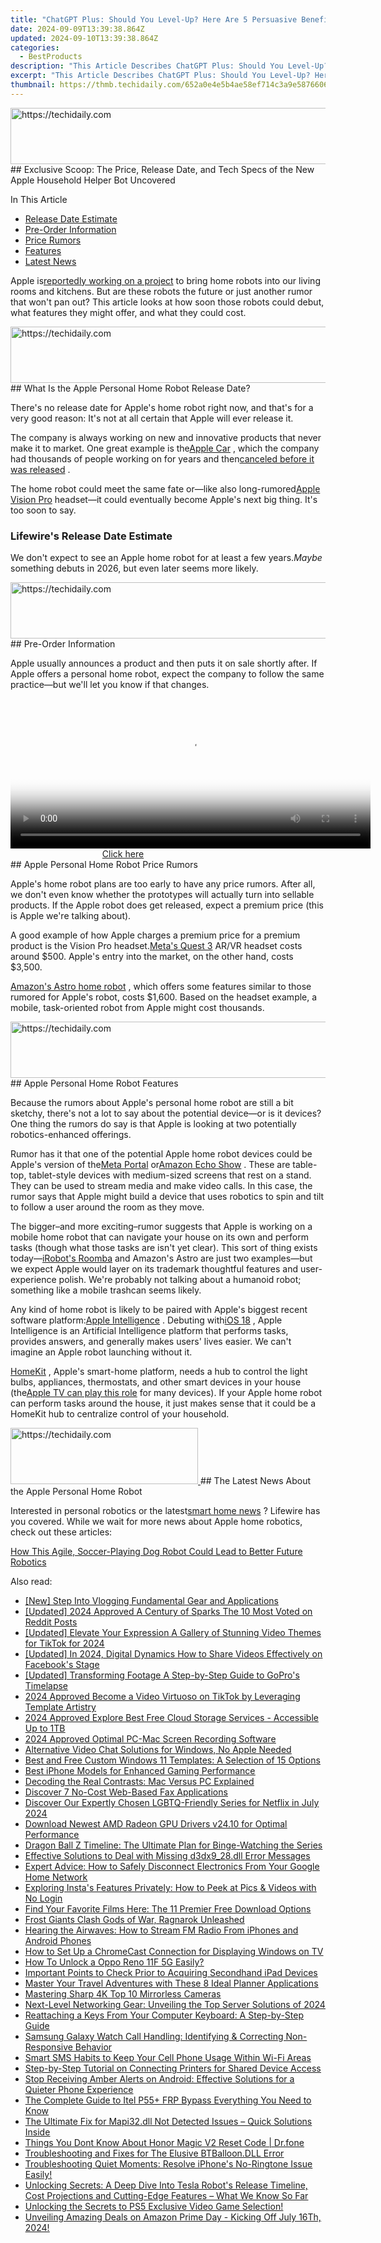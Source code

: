 ```yaml
---
title: "ChatGPT Plus: Should You Level-Up? Here Are 5 Persuasive Benefits to Know!"
date: 2024-09-09T13:39:38.864Z
updated: 2024-09-10T13:39:38.864Z
categories:
  - BestProducts
description: "This Article Describes ChatGPT Plus: Should You Level-Up? Here Are 5 Persuasive Benefits to Know!"
excerpt: "This Article Describes ChatGPT Plus: Should You Level-Up? Here Are 5 Persuasive Benefits to Know!"
thumbnail: https://thmb.techidaily.com/652a0e4e5b4ae58ef714c3a9e5876606dcd3509edff728bd0e97ab9743d47675.jpg
---
```


<!-- affiliate ads begin -->
<a href="https://unicoeye.pxf.io/c/5597632/2134489/18498" target="_top" id="2134489">
  <img src="//a.impactradius-go.com/display-ad/18498-2134489" border="0" alt="https://techidaily.com" width="728" height="90"/>
</a>
<img height="0" width="0" src="https://unicoeye.pxf.io/i/5597632/2134489/18498" style="position:absolute;visibility:hidden;" border="0" />
<!-- affiliate ads end -->
## Exclusive Scoop: The Price, Release Date, and Tech Specs of the New Apple Household Helper Bot Uncovered

In This Article

* [Release Date Estimate](https://www.lifewire.com/#toc-what-is-the-apple-personal-home-robot-release-date)
* [Pre-Order Information](https://www.lifewire.com/#toc-pre-order-information)
* [Price Rumors](https://www.lifewire.com/#toc-apple-personal-home-robot-price-rumors)
* [Features](https://www.lifewire.com/#toc-apple-personal-home-robot-features)
* [Latest News](https://www.lifewire.com/#toc-the-latest-news-about-the-apple-personal-home-robot)

 Apple is[reportedly working on a project](https://www.bloomberg.com/news/articles/2024-04-03/apple-explores-home-robots-after-abandoning-car-efforts?embedded-checkout=true) to bring home robots into our living rooms and kitchens. But are these robots the future or just another rumor that won't pan out? This article looks at how soon those robots could debut, what features they might offer, and what they could cost.

<!-- affiliate ads begin -->
<a href="https://unicoeye.pxf.io/c/5597632/2134230/18498" target="_top" id="2134230">
  <img src="//a.impactradius-go.com/display-ad/18498-2134230" border="0" alt="https://techidaily.com" width="728" height="90"/>
</a>
<img height="0" width="0" src="https://unicoeye.pxf.io/i/5597632/2134230/18498" style="position:absolute;visibility:hidden;" border="0" />
<!-- affiliate ads end -->
## What Is the Apple Personal Home Robot Release Date?

 There's no release date for Apple's home robot right now, and that's for a very good reason: It's not at all certain that Apple will ever release it.

 The company is always working on new and innovative products that never make it to market. One great example is the[Apple Car](https://www.lifewire.com/apple-car-5210313) , which the company had thousands of people working on for years and then[canceled before it was released](https://www.npr.org/2024/02/27/1234315814/apple-cancels-electric-car) .

 The home robot could meet the same fate or—like also long-rumored[Apple Vision Pro](https://www.lifewire.com/apple-vr-headset-news-and-rumors-6744818) headset—it could eventually become Apple's next big thing. It's too soon to say.

### Lifewire's Release Date Estimate

 We don't expect to see an Apple home robot for at least a few years._Maybe_ something debuts in 2026, but even later seems more likely.

<!-- affiliate ads begin -->
<a href="https://bluettiit.sjv.io/c/5597632/2114267/17093" target="_top" id="2114267">
  <img src="//a.impactradius-go.com/display-ad/17093-2114267" border="0" alt="https://techidaily.com" width="728" height="90"/>
</a>
<img height="0" width="0" src="https://bluettiit.sjv.io/i/5597632/2114267/17093" style="position:absolute;visibility:hidden;" border="0" />
<!-- affiliate ads end -->
## Pre-Order Information

 Apple usually announces a product and then puts it on sale shortly after. If Apple offers a personal home robot, expect the company to follow the same practice—but we'll let you know if that changes.

<!-- affiliate ads begin -->
<span id="1983553">
					<video width="576" height="240" style="cursor:pointer"
           poster="//a.impactradius-go.com/display-clicktoplayimage/1983553.png"
           onclick="if(!this.playClicked){this.play();this.setAttribute('controls',true);this.playClicked=true;}">
	   <source src="//a.impactradius-go.com/display-ad/22993-1983553">
	   <img src="//a.impactradius-go.com/display-clicktoplayimage/1983553.png" style="border: none; height: 100%; width: 100%; object-fit: contain">
	</video>
	<div style="width:360px;text-align:center"><a href="javascript:window.open(decodeURIComponent('https%3A%2F%2Fhomestyler.sjv.io%2Fc%2F5597632%2F1983553%2F22993'), '_blank');void(0);">Click here</a></div>
</span>
<img height="0" width="0" src="https://imp.pxf.io/i/5597632/1983553/22993" style="position:absolute;visibility:hidden;" border="0" />
<!-- affiliate ads end -->
## Apple Personal Home Robot Price Rumors

 Apple's home robot plans are too early to have any price rumors. After all, we don't even know whether the prototypes will actually turn into sellable products. If the Apple robot does get released, expect a premium price (this is Apple we're talking about).

 A good example of how Apple charges a premium price for a premium product is the Vision Pro headset.[Meta's Quest 3](https://www.lifewire.com/meta-quest-3-vr-headset-7975896) AR/VR headset costs around $500\. Apple's entry into the market, on the other hand, costs $3,500.

[Amazon's Astro home robot](https://www.lifewire.com/amazon-introduces-astro-a-new-robot-assistant-5203324) , which offers some features similar to those rumored for Apple's robot, costs $1,600\. Based on the headset example, a mobile, task-oriented robot from Apple might cost thousands.

<!-- affiliate ads begin -->
<a href="https://zebaoaffiliateprogram.pxf.io/c/5597632/2137974/21526" target="_top" id="2137974">
  <img src="//a.impactradius-go.com/display-ad/21526-2137974" border="0" alt="https://techidaily.com" width="728" height="90"/>
</a>
<img height="0" width="0" src="https://zebaoaffiliateprogram.pxf.io/i/5597632/2137974/21526" style="position:absolute;visibility:hidden;" border="0" />
<!-- affiliate ads end -->
## Apple Personal Home Robot Features

 Because the rumors about Apple's personal home robot are still a bit sketchy, there's not a lot to say about the potential device—or is it devices? One thing the rumors do say is that Apple is looking at two potentially robotics-enhanced offerings.

 Rumor has it that one of the potential Apple home robot devices could be Apple's version of the[Meta Portal](https://www.lifewire.com/what-is-facebook-portal-4571310) or[Amazon Echo Show](https://www.lifewire.com/what-is-the-amazon-echo-show-4150180) . These are table-top, tablet-style devices with medium-sized screens that rest on a stand. They can be used to stream media and make video calls. In this case, the rumor says that Apple might build a device that uses robotics to spin and tilt to follow a user around the room as they move.

 The bigger–and more exciting–rumor suggests that Apple is working on a mobile home robot that can navigate your house on its own and perform tasks (though what those tasks are isn't yet clear). This sort of thing exists today—[iRobot's Roomba](https://www.lifewire.com/what-is-a-roomba-5185461) and Amazon's Astro are just two examples—but we expect Apple would layer on its trademark thoughtful features and user-experience polish. We're probably not talking about a humanoid robot; something like a mobile trashcan seems likely.

 Any kind of home robot is likely to be paired with Apple's biggest recent software platform:[Apple Intelligence](https://www.lifewire.com/what-is-apple-gpt-7571221) . Debuting with[iOS 18](https://www.lifewire.com/ios-18-8552216) , Apple Intelligence is an Artificial Intelligence platform that performs tasks, provides answers, and generally makes users' lives easier. We can't imagine an Apple robot launching without it.

[HomeKit](https://www.lifewire.com/everything-you-need-to-know-about-apple-homekit-4066771) , Apple's smart-home platform, needs a hub to control the light bulbs, appliances, thermostats, and other smart devices in your house (the[Apple TV can play this role](https://www.lifewire.com/apple-tv-4k-2021-review-5215743) for many devices). If your Apple home robot can perform tasks around the house, it just makes sense that it could be a HomeKit hub to centralize control of your household.  

<!-- affiliate ads begin -->
<a href="https://aligracehair.sjv.io/c/5597632/2115915/19272" target="_top" id="2115915">
  <img src="//a.impactradius-go.com/display-ad/19272-2115915" border="0" alt="https://techidaily.com" width="300" height="90"/>
</a>
<img height="0" width="0" src="https://aligracehair.sjv.io/i/5597632/2115915/19272" style="position:absolute;visibility:hidden;" border="0" />
<!-- affiliate ads end -->
## The Latest News About the Apple Personal Home Robot

 Interested in personal robotics or the latest[smart home news](https://www.lifewire.com/smart-home-connected-life-news-4797031) ? Lifewire has you covered. While we wait for more news about Apple home robotics, check out these articles:

[How This Agile, Soccer-Playing Dog Robot Could Lead to Better Future Robotics](https://www.lifewire.com/how-this-agile-soccer-playing-dog-robot-could-lead-to-better-future-robotics-7376298)


<ins class="adsbygoogle"
     style="display:block"
     data-ad-format="autorelaxed"
     data-ad-client="ca-pub-7571918770474297"
     data-ad-slot="1223367746"></ins>



<ins class="adsbygoogle"
     style="display:block"
     data-ad-client="ca-pub-7571918770474297"
     data-ad-slot="8358498916"
     data-ad-format="auto"
     data-full-width-responsive="true"></ins>

<span class="atpl-alsoreadstyle">Also read:</span>
<div><ul>
<li><a href="https://extra-guidance.techidaily.com/new-step-into-vlogging-fundamental-gear-and-applications/"><u>[New] Step Into Vlogging Fundamental Gear and Applications</u></a></li>
<li><a href="https://fox-cloud.techidaily.com/updated-2024-approved-a-century-of-sparks-the-10-most-voted-on-reddit-posts/"><u>[Updated] 2024 Approved A Century of Sparks The 10 Most Voted on Reddit Posts</u></a></li>
<li><a href="https://tiktok-clips.techidaily.com/updated-elevate-your-expression-a-gallery-of-stunning-video-themes-for-tiktok-for-2024/"><u>[Updated] Elevate Your Expression A Gallery of Stunning Video Themes for TikTok for 2024</u></a></li>
<li><a href="https://facebook-video-recording.techidaily.com/updated-in-2024-digital-dynamics-how-to-share-videos-effectively-on-facebooks-stage/"><u>[Updated] In 2024, Digital Dynamics How to Share Videos Effectively on Facebook's Stage</u></a></li>
<li><a href="https://article-tips.techidaily.com/updated-transforming-footage-a-step-by-step-guide-to-gopros-timelapse/"><u>[Updated] Transforming Footage A Step-by-Step Guide to GoPro's Timelapse</u></a></li>
<li><a href="https://tiktok-videos.techidaily.com/2024-approved-become-a-video-virtuoso-on-tiktok-by-leveraging-template-artistry/"><u>2024 Approved Become a Video Virtuoso on TikTok by Leveraging Template Artistry</u></a></li>
<li><a href="https://article-knowledge.techidaily.com/2024-approved-explore-best-free-cloud-storage-services-accessible-up-to-1tb/"><u>2024 Approved Explore Best Free Cloud Storage Services - Accessible Up to 1TB</u></a></li>
<li><a href="https://on-screen-recording.techidaily.com/2024-approved-optimal-pc-mac-screen-recording-software/"><u>2024 Approved Optimal PC-Mac Screen Recording Software</u></a></li>
<li><a href="https://technical-tips.techidaily.com/alternative-video-chat-solutions-for-windows-no-apple-needed/"><u>Alternative Video Chat Solutions for Windows, No Apple Needed</u></a></li>
<li><a href="https://technical-tips.techidaily.com/best-and-free-custom-windows-11-templates-a-selection-of-15-options/"><u>Best and Free Custom Windows 11 Templates: A Selection of 15 Options</u></a></li>
<li><a href="https://technical-tips.techidaily.com/best-iphone-models-for-enhanced-gaming-performance/"><u>Best iPhone Models for Enhanced Gaming Performance</u></a></li>
<li><a href="https://technical-tips.techidaily.com/decoding-the-real-contrasts-mac-versus-pc-explained/"><u>Decoding the Real Contrasts: Mac Versus PC Explained</u></a></li>
<li><a href="https://technical-tips.techidaily.com/discover-7-no-cost-web-based-fax-applications/"><u>Discover 7 No-Cost Web-Based Fax Applications</u></a></li>
<li><a href="https://technical-tips.techidaily.com/discover-our-expertly-chosen-lgbtq-friendly-series-for-netflix-in-july-2024/"><u>Discover Our Expertly Chosen LGBTQ-Friendly Series for Netflix in July 2024</u></a></li>
<li><a href="https://technical-tips.techidaily.com/download-newest-amd-radeon-gpu-drivers-v2410-for-optimal-performance/"><u>Download Newest AMD Radeon GPU Drivers v24.10 for Optimal Performance</u></a></li>
<li><a href="https://technical-tips.techidaily.com/dragon-ball-z-timeline-the-ultimate-plan-for-binge-watching-the-series/"><u>Dragon Ball Z Timeline: The Ultimate Plan for Binge-Watching the Series</u></a></li>
<li><a href="https://techtrends.techidaily.com/effective-solutions-to-deal-with-missing-d3dx928dll-error-messages/"><u>Effective Solutions to Deal with Missing d3dx9_28.dll Error Messages</u></a></li>
<li><a href="https://technical-tips.techidaily.com/expert-advice-how-to-safely-disconnect-electronics-from-your-google-home-network/"><u>Expert Advice: How to Safely Disconnect Electronics From Your Google Home Network</u></a></li>
<li><a href="https://technical-tips.techidaily.com/exploring-instas-features-privately-how-to-peek-at-pics-and-videos-with-no-login/"><u>Exploring Insta's Features Privately: How to Peek at Pics & Videos with No Login</u></a></li>
<li><a href="https://technical-tips.techidaily.com/find-your-favorite-films-here-the-11-premier-free-download-options/"><u>Find Your Favorite Films Here: The 11 Premier Free Download Options</u></a></li>
<li><a href="https://visual-screen-recording.techidaily.com/frost-giants-clash-gods-of-war-ragnarok-unleashed/"><u>Frost Giants Clash Gods of War, Ragnarok Unleashed</u></a></li>
<li><a href="https://technical-tips.techidaily.com/hearing-the-airwaves-how-to-stream-fm-radio-from-iphones-and-android-phones/"><u>Hearing the Airwaves: How to Stream FM Radio From iPhones and Android Phones</u></a></li>
<li><a href="https://technical-tips.techidaily.com/how-to-set-up-a-chromecast-connection-for-displaying-windows-on-tv/"><u>How to Set Up a ChromeCast Connection for Displaying Windows on TV</u></a></li>
<li><a href="https://android-unlock.techidaily.com/how-to-unlock-a-oppo-reno-11f-5g-easily-by-drfone-android/"><u>How To Unlock a Oppo Reno 11F 5G Easily?</u></a></li>
<li><a href="https://technical-tips.techidaily.com/important-points-to-check-prior-to-acquiring-secondhand-ipad-devices/"><u>Important Points to Check Prior to Acquiring Secondhand iPad Devices</u></a></li>
<li><a href="https://technical-tips.techidaily.com/master-your-travel-adventures-with-these-8-ideal-planner-applications/"><u>Master Your Travel Adventures with These 8 Ideal Planner Applications</u></a></li>
<li><a href="https://extra-hints.techidaily.com/mastering-sharp-4k-top-10-mirrorless-cameras/"><u>Mastering Sharp 4K Top 10 Mirrorless Cameras</u></a></li>
<li><a href="https://technical-tips.techidaily.com/next-level-networking-gear-unveiling-the-top-server-solutions-of-2024/"><u>Next-Level Networking Gear: Unveiling the Top Server Solutions of 2024</u></a></li>
<li><a href="https://technical-tips.techidaily.com/reattaching-a-keys-from-your-computer-keyboard-a-step-by-step-guide/"><u>Reattaching a Keys From Your Computer Keyboard: A Step-by-Step Guide</u></a></li>
<li><a href="https://technical-tips.techidaily.com/1722885697689-samsung-galaxy-watch-call-handling-identifying-and-correcting-non-responsive-behavior/"><u>Samsung Galaxy Watch Call Handling: Identifying & Correcting Non-Responsive Behavior</u></a></li>
<li><a href="https://technical-tips.techidaily.com/smart-sms-habits-to-keep-your-cell-phone-usage-within-wi-fi-areas/"><u>Smart SMS Habits to Keep Your Cell Phone Usage Within Wi-Fi Areas</u></a></li>
<li><a href="https://technical-tips.techidaily.com/step-by-step-tutorial-on-connecting-printers-for-shared-device-access/"><u>Step-by-Step Tutorial on Connecting Printers for Shared Device Access</u></a></li>
<li><a href="https://technical-tips.techidaily.com/stop-receiving-amber-alerts-on-android-effective-solutions-for-a-quieter-phone-experience/"><u>Stop Receiving Amber Alerts on Android: Effective Solutions for a Quieter Phone Experience</u></a></li>
<li><a href="https://bypass-frp.techidaily.com/the-complete-guide-to-itel-p55plus-frp-bypass-everything-you-need-to-know-by-drfone-android/"><u>The Complete Guide to Itel P55+ FRP Bypass Everything You Need to Know</u></a></li>
<li><a href="https://technical-tips.techidaily.com/the-ultimate-fix-for-mapi32dll-not-detected-issues-quick-solutions-inside/"><u>The Ultimate Fix for Mapi32.dll Not Detected Issues – Quick Solutions Inside</u></a></li>
<li><a href="https://techidaily.com/things-you-dont-know-about-honor-magic-v2-reset-code-drfone-by-drfone-reset-android-reset-android/"><u>Things You Dont Know About Honor Magic V2 Reset Code | Dr.fone</u></a></li>
<li><a href="https://technical-tips.techidaily.com/troubleshooting-and-fixes-for-the-elusive-btballoondll-error/"><u>Troubleshooting and Fixes for The Elusive BTBalloon.DLL Error</u></a></li>
<li><a href="https://technical-tips.techidaily.com/troubleshooting-quiet-moments-resolve-iphones-no-ringtone-issue-easily/"><u>Troubleshooting Quiet Moments: Resolve iPhone's No-Ringtone Issue Easily!</u></a></li>
<li><a href="https://technical-tips.techidaily.com/unlocking-secrets-a-deep-dive-into-tesla-robots-release-timeline-cost-projections-and-cutting-edge-features-what-we-know-so-far/"><u>Unlocking Secrets: A Deep Dive Into Tesla Robot's Release Timeline, Cost Projections and Cutting-Edge Features – What We Know So Far</u></a></li>
<li><a href="https://technical-tips.techidaily.com/unlocking-the-secrets-to-ps5-exclusive-video-game-selection/"><u>Unlocking the Secrets to PS5 Exclusive Video Game Selection!</u></a></li>
<li><a href="https://tech-renaissance.techidaily.com/unveiling-amazing-deals-on-amazon-prime-day-kicking-off-july-16th-2024/"><u>Unveiling Amazing Deals on Amazon Prime Day - Kicking Off July 16Th, 2024!</u></a></li>
</ul></div>
